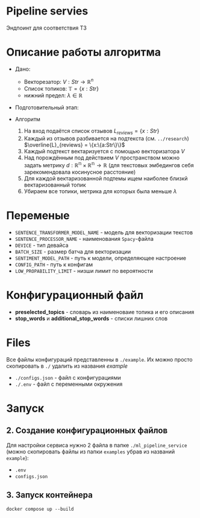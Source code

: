 # Pipeline servies

Эндпоинт для соответствия ТЗ

# Описание работы алгоритма

- Дано:
    - Векторезатор: $V : Str \rightarrow \mathbb{R}^n$
    - Список топиков: $\mathbb{T} = \{x:Str\}$
    - нижний предел: $\lambda \in \mathbb{R}$

- Подготовительный этап: 

- Алгоритм
    1. На вход подаётся список отзывов $L_{reviews} = \{x:Str\}$
    2. Каждый из отзывов разбивается на подтекста (см. `../research`) $\overline{L}_{reviews} = \{x:\{a:Str\}\}$
    3. Каждый подтекст вектаризуется с помощью векторизатора $V$
    4. Над порождённым под действием $V$ пространством можно задать метрику $d: \mathbb{R^n} \times \mathbb{R^n} \rightarrow  \mathbb{R}$ (для текстовых эмбедингов себя зарекомендовала косинусное расстояние)
    5. Для каждой вектаризованной подтемы ищем наиболее близкй вектаризованный топик
    6. Убираем все топики, метрика для которых была меньше $\lambda$

# Переменые

- `SENTENCE_TRANSFORMER_MODEL_NAME` - модель для векторизации текстов
- `SENTENCE_PROCESSOR_NAME` - наименования `Spacy`-файла
- `DEVICE` - тип девайса
- `BATCH_SIZE` - размер батча для векторизации
- `SENTIMENT_MODEL_PATH` - путь к модели, определяющее настроение
- `CONFIG_PATH` - путь к конфигам
- `LOW_PROPABILITY_LIMIT` - низши лимит по вероятности

# Конфигурационный файл

- **preselected_topics** - словарь из наименоваие топика и его описания
- **stop_words** и **additional_stop_words** - списки лишних слов

# Files
Все файлы конфигураций представленны в `./example`. Их можно просто скопировать в `./` удалить из названия *example*
- `./configs.json` - файл с конфигурациями
- `./.env` - файл с переменными окружения


# Запуск

## 2. Создание конфигурационных файлов

Для настройки сервиса нужно 2 файла в папке `./ml_pipeline_service` (можно скопировать файлы из папки `examples` убрав из названий `example`):

- `.env`
- `configs.json`

## 3. Запуск контейнера

```
docker compose up --build
```
